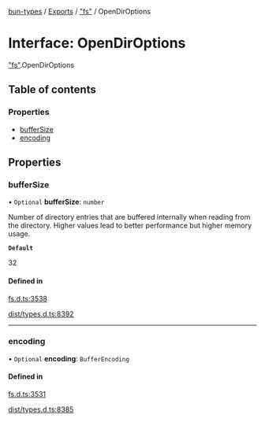 [bun-types](../README.md) / [Exports](../modules.md) / ["fs"](../modules/fs_.md) / OpenDirOptions

# Interface: OpenDirOptions

["fs"](../modules/fs_.md).OpenDirOptions

## Table of contents

### Properties

- [bufferSize](fs_.OpenDirOptions.md#buffersize)
- [encoding](fs_.OpenDirOptions.md#encoding)

## Properties

### bufferSize

• `Optional` **bufferSize**: `number`

Number of directory entries that are buffered
internally when reading from the directory. Higher values lead to better
performance but higher memory usage.

**`Default`**

32

#### Defined in

[fs.d.ts:3538](https://github.com/valgaze/bun-types/blob/5e53f27/fs.d.ts#L3538)

[dist/types.d.ts:8392](https://github.com/valgaze/bun-types/blob/5e53f27/dist/types.d.ts#L8392)

___

### encoding

• `Optional` **encoding**: `BufferEncoding`

#### Defined in

[fs.d.ts:3531](https://github.com/valgaze/bun-types/blob/5e53f27/fs.d.ts#L3531)

[dist/types.d.ts:8385](https://github.com/valgaze/bun-types/blob/5e53f27/dist/types.d.ts#L8385)
